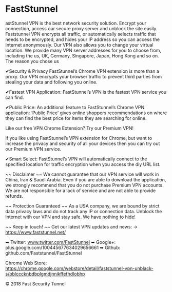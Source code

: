 # FastStunnel
astStunnel VPN is the best network security solution. Encrypt your connection, access our secure proxy server and unblock the site easily.
Faststunnel VPN encrypts all traffic, or automatically selects traffic that needs to be encrypted, and hides your IP address so you can access the Internet anonymously. Our VPN also allows you to change your virtual location. We provide many VPN server addresses for you to choose from, including the us, UK, Germany, Singapore, Japan, Hong Kong and so on.
The reason you chose us

 ✔Security & Privacy
 FastStunnel’s Chrome VPN extension is more than a proxy. Our VPN encrypts your browser traffic  to prevent third parties from stealing your data and following you online. 
 
 ✔Fastest VPN Application:
 FastStunnel’s VPN is the fastest VPN service you can find.
 
 ✔Public Price:
 An additional feature to FastStunnel’s Chrome VPN application: ‘Public Price’ gives online shoppers recommendations on where they can find the best price for items they are searching for online.

 Like our free VPN Chrome Extension? Try our Premium VPN!

 If you like using FastStunnel’s VPN extension for Chrome, but want to increase the privacy and security of all your devices then you can try out our Premium VPN service.
 
 ✔Smart Select:
 FastStunnel’s VPN will automatically connect to the specified location for traffic encryption when you access the diy URL list.
 
 ~~ Disclaimer ~~
 We cannot guarantee that our VPN service will work in China, Iran & Saudi Arabia. Even if you are able to download the application, we strongly recommend that you do not purchase Premium VPN accounts. We are not responsible for a lack of service and are not able to provide refunds.
 
 ~~ Protection Guaranteed ~~
 As a USA company, we are bound by strict data privacy laws and do not track any IP or connection data. Unblock the internet with our VPN and stay safe. We have nothing to hide!
 
 ~~ Keep in touch! ~~
 Get our latest VPN updates and news:
 → https://www.faststunnel.net/

 ➥ Twitter: www.twitter.com/FastStunnel
 ➥ Google+: plus.google.com/100445677634029656661
 ➥ Github: github.com/Faststunnel/FastStunnel

Chrome Web Store: https://chrome.google.com/webstore/detail/faststunnel-vpn-unblack-s/bblcccknbdbplgmdjnnikffefhdlobhp


© 2018 Fast Security Tunnel 
